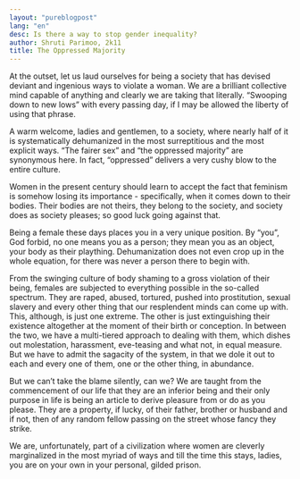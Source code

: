 ```yaml
---
layout: "pureblogpost"
lang: "en"
desc: Is there a way to stop gender inequality?
author: Shruti Parimoo, 2k11
title: The Oppressed Majority
--- 
```

At the outset, let us laud ourselves for being a society that has devised deviant and ingenious ways to violate a woman. We are a brilliant collective mind capable of anything and clearly we are taking that literally. “Swooping down to new lows” with every passing day, if I may be allowed the liberty of using that phrase. 

A warm welcome, ladies and gentlemen, to a society, where nearly half of it is systematically dehumanized in the most surreptitious and the most explicit ways. “The fairer sex” and “the oppressed majority” are synonymous here. In fact, “oppressed” delivers a very cushy blow to the entire culture. 

Women in the present century should learn to accept the fact that feminism is somehow losing its importance - specifically, when it comes down to their bodies. Their bodies are not theirs, they belong to the society, and society does as society pleases; so good luck going against that.

Being a female these days places you in a very unique position. By “you”, God forbid, no one means you as a person; they mean you as an object, your body as their plaything. Dehumanization does not even crop up in the whole equation, for there was never a person there to begin with.

From the swinging culture of body shaming to a gross violation of their being, females are subjected to everything possible in the so-called spectrum. They are raped, abused, tortured, pushed into prostitution, sexual slavery and every other thing that our resplendent minds can come up with. This, although, is just one extreme. The other is just extinguishing their existence altogether at the moment of their birth or conception. In between the two, we have a multi-tiered approach to dealing with them, which dishes out molestation, harassment, eve-teasing and what not, in equal measure. But we have to admit the sagacity of the system, in that we dole it out to each and every one of them, one or the other thing, in abundance. 

But we can’t take the blame silently, can we? We are taught from the commencement of our life that they are an inferior being and their only purpose in life is being an article to derive pleasure from  or do as you please. They are a property, if lucky, of their father, brother or husband and if not, then of any random fellow passing on the street whose fancy they strike. 

We are, unfortunately, part of a civilization where women are cleverly marginalized in the most myriad of ways and till the time this stays, ladies, you are on your own in your personal, gilded prison. 


